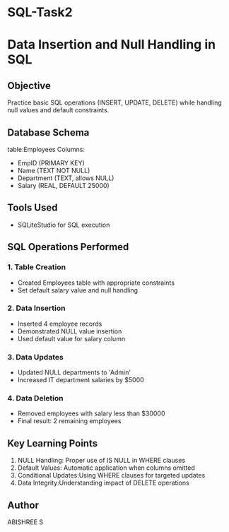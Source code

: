 # SQL-Task2
# Data Insertion and Null Handling in SQL
## Objective
Practice basic SQL operations (INSERT, UPDATE, DELETE) while handling null values and default constraints.
## Database Schema
table:Employees
Columns:
  - EmpID (PRIMARY KEY)
  - Name (TEXT NOT NULL)
  - Department (TEXT, allows NULL)
  - Salary (REAL, DEFAULT 25000)
## Tools Used
- SQLiteStudio for SQL execution
## SQL Operations Performed
### 1. Table Creation
- Created Employees table with appropriate constraints
- Set default salary value and null handling
### 2. Data Insertion
- Inserted 4 employee records
- Demonstrated NULL value insertion
- Used default value for salary column
### 3. Data Updates
- Updated NULL departments to 'Admin'
- Increased IT department salaries by $5000
### 4. Data Deletion
- Removed employees with salary less than $30000
- Final result: 2 remaining employees
## Key Learning Points
1. NULL Handling: Proper use of IS NULL in WHERE clauses
2. Default Values: Automatic application when columns omitted
3. Conditional Updates:Using WHERE clauses for targeted updates
4. Data Integrity:Understanding impact of DELETE operations
## Author
ABISHREE S
